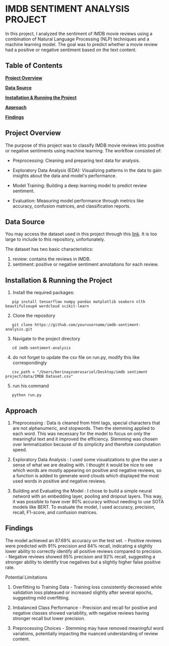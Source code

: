 # IMDB SENTIMENT ANALYSIS PROJECT

In this project, I analyzed the sentiment of IMDB movie reviews using a combination of Natural Language Processing (NLP) techniques and a machine learning model. The goal was to predict whether a movie review had a positive or negative sentiment based on the text content.



## Table of Contents

**[Project Overview](#Project-Overview)** 

**[Data Source](#Data-Source)**

**[Installation & Running the Project](#Installation-&-Running-the-Project)**

**[Approach](#Approach)**  

**[Findings](#Findings)**  

## Project Overview

The purpose of this project was to classify IMDB movie reviews into positive or negative sentiments using machine learning. The workflow consisted of:

- Preprocessing: Cleaning and preparing text data for analysis.
 
- Exploratory Data Analysis (EDA): Visualizing patterns in the data to gain insights about the data and model's performance.
 
- Model Training: Building a deep learning model to predict review sentiment.
 
-	Evaluation: Measuring model performance through metrics like accuracy, confusion matrices, and classification reports. 


## Data Source

You may access the dataset used in this project through this [link](https://www.kaggle.com/datasets/lakshmi25npathi/imdb-dataset-of-50k-movie-reviews). It is too large to include to this repository, unfortunately. 

The dataset has two basic characteristics: 
1. review: contains the reviews in IMDB.
2. sentiment: positive or negative sentiment annotations for each review.
  

## Installation & Running the Project

1. Install the required packages:
   
```
   pip install tensorflow numpy pandas matplotlib seaborn nltk beautifulsoup4 wordcloud scikit-learn
```

2. Clone the repository

```
   git clone https://github.com/yourusername/imdb-sentiment-analysis.git
```

3. Navigate to the project directory

```
   cd imdb-sentiment-analysis
```

4. do not forget to update the csv file on run.py, modify this like correspondingly

```
   csv_path = "/Users/berinayzumrasariel/Desktop/imdb sentiment project/data/IMDB Dataset.csv"
```
5. run his command

```
   python run.py
```

## Approach

1. Preprocessing :
   Data is cleaned from html tags, special characters that are not alphanumeric, and stopwords. Then the stemming applied to each word. This was necessary for the model to focus on only the meaningful text and it improved the efficiency. Stemming was chosen over lemmatization because of its simplicity and therefore computation speed.

2. Exploratory Data Analysis :
   I used some visualizations to give the user a sense of what we are dealing with. I thought it would be nice to see which words are mostly appearing on positive and negative reviews, so a function is added to generate word clouds which displayed the most used words in positive and negative reviews.

3. Building  and Evaluating the Model :
   I chose to build a simple neural netword with an embedding layer, pooling and dropout layers. This way, it was possible to have over 80% accuracy without needing to use SOTA models like BERT. To evaluate the model, I used accuracy, precision, recall, F1-score, and confusion matrices. 

## Findings

The model achieved an 87.69% accuracy on the test set.
	- 	Positive reviews were predicted with 91% precision and 84% recall, indicating a slightly lower ability to correctly identify all positive reviews compared to precision.
	- 	Negative reviews showed 85% precision and 92% recall, suggesting a stronger ability to identify true negatives but a slightly higher false positive rate.

Potential Limitations  

 1.  Overfitting to Training Data
	-	Training loss consistently decreased while validation loss plateaued or increased slightly after several epochs, suggesting mild overfitting.  
 
 3.  Imbalanced Class Performance
	- Precision and recall for positive and negative classes showed variability, with negative reviews having stronger recall but lower precision.

 5.  Preprocessing Choices
	-	Stemming may have removed meaningful word variations, potentially impacting the nuanced understanding of review content.


   

    

